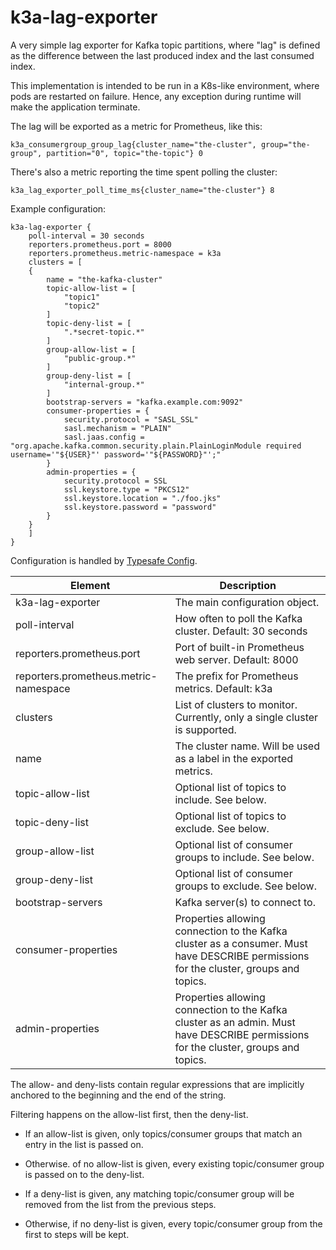 # k3a-lag-exporter

A very simple lag exporter for Kafka topic partitions, where "lag" is
defined as the difference between the last produced index and the last
consumed index.

This implementation is intended to be run in a K8s-like environment,
where pods are restarted on failure. Hence, any exception during
runtime will make the application terminate.

The lag will be exported as a metric for Prometheus, like this:

```text
k3a_consumergroup_group_lag{cluster_name="the-cluster", group="the-group", partition="0", topic="the-topic"} 0
```

There's also a metric reporting the time spent polling the cluster:

```text
k3a_lag_exporter_poll_time_ms{cluster_name="the-cluster"} 8
```

Example configuration:

```text
k3a-lag-exporter {
    poll-interval = 30 seconds
    reporters.prometheus.port = 8000
    reporters.prometheus.metric-namespace = k3a
    clusters = [
    {
        name = "the-kafka-cluster"
        topic-allow-list = [
            "topic1"
            "topic2"
        ]
        topic-deny-list = [
            ".*secret-topic.*"
        ]
        group-allow-list = [
            "public-group.*"
        ]
        group-deny-list = [
            "internal-group.*"
        ]
        bootstrap-servers = "kafka.example.com:9092"
        consumer-properties = {
            security.protocol = "SASL_SSL"
            sasl.mechanism = "PLAIN"
            sasl.jaas.config = "org.apache.kafka.common.security.plain.PlainLoginModule required username='"${USER}"' password='"${PASSWORD}"';"
        }
        admin-properties = {
            security.protocol = SSL
            ssl.keystore.type = "PKCS12"
            ssl.keystore.location = "./foo.jks"
            ssl.keystore.password = "password"
        }
    }
    ]
}
```

Configuration is handled by
[Typesafe Config](https://github.com/lightbend/config).

| Element                               | Description                                                                                                                           |
|---------------------------------------|---------------------------------------------------------------------------------------------------------------------------------------|
| k3a-lag-exporter                      | The main configuration object.                                                                                                        |
| poll-interval                         | How often to poll the Kafka cluster. Default: 30 seconds                                                                              |
| reporters.prometheus.port             | Port of built-in Prometheus web server. Default: 8000                                                                                 |
| reporters.prometheus.metric-namespace | The prefix for Prometheus metrics. Default: k3a                                                                                       |
| clusters                              | List of clusters to monitor. Currently, only a single cluster is supported.                                                           |
| name                                  | The cluster name. Will be used as a label in the exported metrics.                                                                    |
| topic-allow-list                      | Optional list of topics to include. See below.                                                                                        |
| topic-deny-list                       | Optional list of topics to exclude. See below.                                                                                        |
| group-allow-list                      | Optional list of consumer groups to include. See below.                                                                               |
| group-deny-list                       | Optional list of consumer groups to exclude. See below.                                                                               |
| bootstrap-servers                     | Kafka server(s) to connect to.                                                                                                        |
| consumer-properties                   | Properties allowing connection to the Kafka cluster as a consumer. Must have DESCRIBE permissions for the cluster, groups and topics. |
| admin-properties                      | Properties allowing connection to the Kafka cluster as an admin. Must have DESCRIBE permissions for the cluster, groups and topics.   |

The allow- and deny-lists contain regular expressions that are
implicitly anchored to the beginning and the end of the string.

Filtering happens on the allow-list first, then the deny-list.

* If an allow-list is given, only topics/consumer groups that match an
  entry in the list is passed on.

* Otherwise. of no allow-list is given, every existing topic/consumer
  group is passed on to the deny-list.

* If a deny-list is given, any matching topic/consumer group will be
  removed from the list from the previous steps.

* Otherwise, if no deny-list is given, every topic/consumer group from
  the first to steps will be kept.
